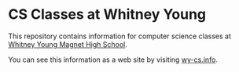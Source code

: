 # CS Classes at Whitney Young

This repository contains information for computer science classes at
[Whitney Young Magnet High School](https://wyoung.org).

You can see this information as a web site by visiting
[wy-cs.info](https://wy-cs.info).
